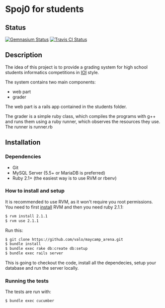 # Spoj0 for students

## Status

[![Gemnasium Status](https://gemnasium.com/valo/maycamp_arena.png)](https://gemnasium.com/valo/maycamp_arena)
[![Travis CI Status](https://travis-ci.org/valo/maycamp_arena.svg?branch=master)](https://travis-ci.org/valo/maycamp_arena)

## Description

The idea of this project is to provide a grading system for high school students informatics competitions in [IOI][IOI] style.

The system contains two main components:

* web part
* grader

The web part is a rails app contained in the students folder.

The grader is a simple ruby class, which compiles the programs with g++ and runs them using a ruby runner, which observes the resources they use. The runner is runner.rb

## Installation

### Dependencies

* Git
* MySQL Server (5.5+ or MariaDB is preferred)
* Ruby 2.1+ (the easiest way is to use RVM or rbenv)

### How to install and setup

It is recommended to use RVM, as it won't require you root permissions. You need to first [install](https://rvm.io/rvm/install) RVM and then you need ruby 2.1.1:

```bash
$ rvm install 2.1.1
$ rvm use 2.1.1
```

Run this:

```bash
$ git clone https://github.com/valo/maycamp_arena.git
$ bundle install
$ bundle exec rake db:create db:setup
$ bundle exec rails server
```

This is going to checkout the code, install all the dependecies, setup your database and run the server locally.

### Running the tests

The tests are run with:

```bash
$ bundle exec cucumber
```

[IOI]: http://olympiads.win.tue.nl/ioi/
[Install]: https://github.com/valo/maycamp_arena/wiki/Installation
